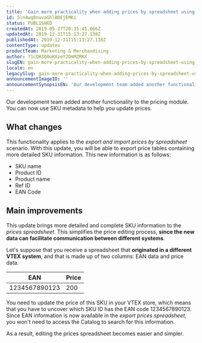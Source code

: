```yaml
---
title: 'Gain more practicality when adding prices by spreadsheet using SKU metadata'
id: 5ln4wq8nuvaGhlBDEjEMKi
status: PUBLISHED
createdAt: 2019-05-27T20:35:45.666Z
updatedAt: 2019-12-31T15:13:27.138Z
publishedAt: 2019-12-31T15:13:27.138Z
contentType: updates
productTeam: Marketing & Merchandising
author: 71cQH3Q0oKXzeY2DmMZRKX
slugEN: gain-more-practicality-when-adding-prices-by-spreadsheet-using-sku-metadata
locale: en
legacySlug: gain-more-practicality-when-adding-prices-by-spreadsheet-using-sku-metadata
announcementImageID: ''
announcementSynopsisEN: 'Our development team added another functionality to the pricing module.'
---
```


Our development team added another functionality to the pricing module. You can now use SKU metadata to help you update prices. 

## What changes

This functionality applies to the *export and import prices by spreadsheet* scenario. With this update, you will be able to export price tables containing more detailed SKU information. This new information is as follows:
- SKU name
- Product ID
- Product name
- Ref ID
- EAN Code

## Main improvements

This update brings more detailed and complete SKU information to the *prices spreadsheet*. This simplifies the price editing process, **since the new data can facilitate communication between different systems**. 

Let's suppose that you receive a spreadsheet that **originated in a different VTEX system**, and that is made up of two columns: EAN data and price data.

| EAN | Price  |
|--|--|
| 1234567890123 | 200  |

You need to update the price of this SKU in your VTEX store, which means that you have to uncover which SKU ID has the EAN code 1234567890123. Since EAN information is now available in the *export prices spreadsheet*, you won't need to access the Catalog to search for this information.

As a result, editing the prices spreadsheet becomes easier and simpler.
